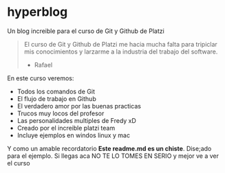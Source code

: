 # hyperblog
Un blog increible para el curso de Git y Github de Platzi
>El curso de Git y Github de Platzi me hacia mucha falta para tripiclar mis conocimientos y larzarme a la industria del trabajo del software.
> - Rafael

En este curso veremos:
* Todos los comandos de Git
* El flujo de trabajo en Github
* El verdadero amor por las buenas practicas
* Trucos muy locos del profesor
* Las personalidades multiples de Fredy xD
* Creado por el increible platzi team
* Incluye ejemplos en windos linux y mac

Y como un amable recordatorio **Este readme.md es un chiste**. Dise;ado para el ejemplo. Si llegas aca NO TE LO TOMES EN SERIO y mejor ve a ver el curso
